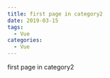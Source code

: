 ```yaml
---
title: first page in category2
date: 2019-03-15
tags:
  - Vue
categories:
  - Vue
---
```


first page in category2
